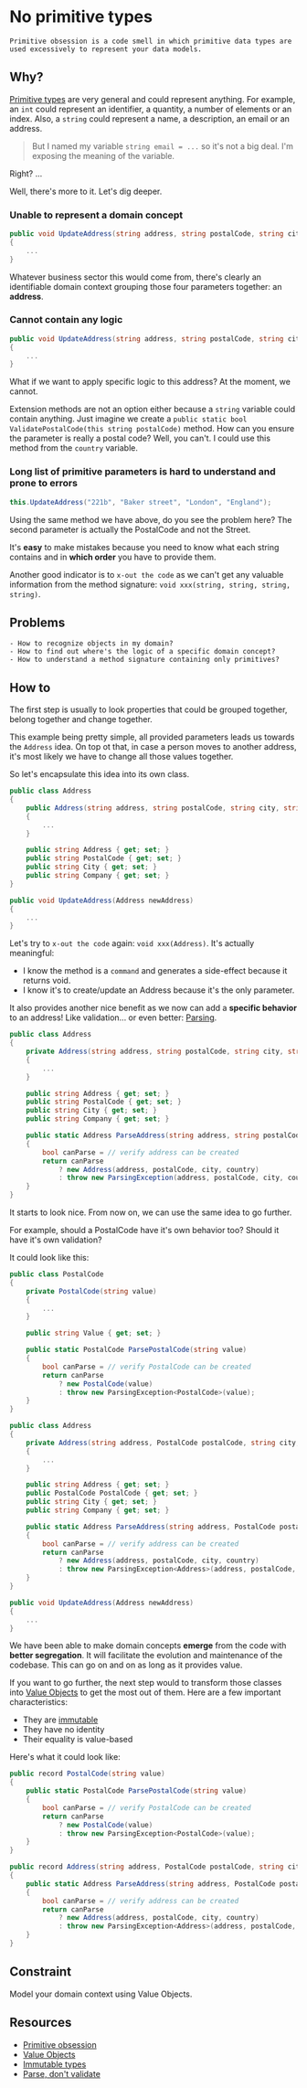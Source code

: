﻿---
categories:
  - Design
authors:
  - Guillaume Faas
problems:
  - How to recognize objects in my domain?
  - How to find out where's the logic of a specific domain concept?
  - How to understand a method signature containing only primitives?
---

# No primitive types

`Primitive obsession is a code smell in which primitive data types are used excessively to represent your data models.`

## Why?

[Primitive types](https://docs.microsoft.com/en-us/dotnet/csharp/language-reference/builtin-types/built-in-types) are very general and could represent anything.
For example, an `int` could represent an identifier, a quantity, a number of elements or an index. Also, a `string` could represent a name, a description, an email or an address.

> But I named my variable `string email = ...` so it's not a big deal. I'm exposing the meaning of the variable.

Right? ...

Well, there's more to it. Let's dig deeper.

### Unable to represent a domain concept

```csharp
public void UpdateAddress(string address, string postalCode, string city, string country)
{
    ...
}
```

Whatever business sector this would come from, there's clearly an identifiable domain context grouping those four parameters together: an **address**.

### Cannot contain any logic

```csharp
public void UpdateAddress(string address, string postalCode, string city, string country)
{
    ...
}
```

What if we want to apply specific logic to this address? At the moment, we cannot.

Extension methods are not an option either because a `string` variable could contain anything.
Just imagine we create a `public static bool ValidatePostalCode(this string postalCode)` method.
How can you ensure the parameter is really a postal code? Well, you can't. I could use this method from the `country` variable.

### Long list of primitive parameters is hard to understand and prone to errors

```csharp
this.UpdateAddress("221b", "Baker street", "London", "England");
```

Using the same method we have above, do you see the problem here?
The second parameter is actually the PostalCode and not the Street.

It's **easy** to make mistakes because you need to know what each string contains and in **which order** you have to provide them.

Another good indicator is to `x-out the code` as we can't get any valuable information from the method signature: `void xxx(string, string, string, string)`.

## Problems

    - How to recognize objects in my domain?
    - How to find out where's the logic of a specific domain concept?
    - How to understand a method signature containing only primitives?

## How to

The first step is usually to look properties that could be grouped together, belong together and change together.

This example being pretty simple, all provided parameters leads us towards the `Address` idea. On top ot that, in case a person moves to another address, it's most likely we have to change all those values together.

So let's encapsulate this idea into its own class.

```csharp
public class Address
{
    public Address(string address, string postalCode, string city, string country)
    {
        ...
    }

    public string Address { get; set; }
    public string PostalCode { get; set; }
    public string City { get; set; }
    public string Company { get; set; }
}

public void UpdateAddress(Address newAddress)
{
    ...
}
```

Let's try to `x-out the code` again: `void xxx(Address)`. It's actually meaningful:

- I know the method is a `command` and generates a side-effect because it returns void.
- I know it's to create/update an Address because it's the only parameter.

It also provides another nice benefit as we now can add a **specific behavior** to an address! Like validation... or even better: [Parsing](https://lexi-lambda.github.io/blog/2019/11/05/parse-don-t-validate/).

```csharp
public class Address
{
    private Address(string address, string postalCode, string city, string country)
    {
        ...
    }

    public string Address { get; set; }
    public string PostalCode { get; set; }
    public string City { get; set; }
    public string Company { get; set; }

    public static Address ParseAddress(string address, string postalCode, string city, string country)
    {
        bool canParse = // verify address can be created
        return canParse
            ? new Address(address, postalCode, city, country)
            : throw new ParsingException(address, postalCode, city, country);
    }
}
```

It starts to look nice. From now on, we can use the same idea to go further.

For example, should a PostalCode have it's own behavior too? Should it have it's own validation?

It could look like this:

```csharp
public class PostalCode
{
    private PostalCode(string value)
    {
        ...
    }

    public string Value { get; set; }

    public static PostalCode ParsePostalCode(string value)
    {
        bool canParse = // verify PostalCode can be created
        return canParse
            ? new PostalCode(value)
            : throw new ParsingException<PostalCode>(value);
    }
}

public class Address
{
    private Address(string address, PostalCode postalCode, string city, string country)
    {
        ...
    }

    public string Address { get; set; }
    public PostalCode PostalCode { get; set; }
    public string City { get; set; }
    public string Company { get; set; }

    public static Address ParseAddress(string address, PostalCode postalCode, string city, string country)
    {
        bool canParse = // verify address can be created
        return canParse
            ? new Address(address, postalCode, city, country)
            : throw new ParsingException<Address>(address, postalCode, city, country);
    }
}

public void UpdateAddress(Address newAddress)
{
    ...
}
```

We have been able to make domain concepts **emerge** from the code with **better segregation**. It will facilitate the evolution and maintenance of the codebase. This can go on and on as long as it provides value.

If you want to go further, the next step would to transform those classes into [Value Objects](https://docs.microsoft.com/en-us/dotnet/architecture/microservices/microservice-ddd-cqrs-patterns/implement-value-objects) to get the most out of them. Here are a few important characteristics:

- They are [immutable](./immutable-types.md)
- They have no identity
- Their equality is value-based

Here's what it could look like:

```csharp
public record PostalCode(string value)
{
    public static PostalCode ParsePostalCode(string value)
    {
        bool canParse = // verify PostalCode can be created
        return canParse
            ? new PostalCode(value)
            : throw new ParsingException<PostalCode>(value);
    }
}

public record Address(string address, PostalCode postalCode, string city, string country)
{
    public static Address ParseAddress(string address, PostalCode postalCode, string city, string country)
    {
        bool canParse = // verify address can be created
        return canParse
            ? new Address(address, postalCode, city, country)
            : throw new ParsingException<Address>(address, postalCode, city, country);
    }
}
```

## Constraint

Model your domain context using Value Objects.

## Resources

- [Primitive obsession](https://refactoring.guru/fr/smells/primitive-obsession)
- [Value Objects](https://docs.microsoft.com/en-us/dotnet/architecture/microservices/microservice-ddd-cqrs-patterns/implement-value-objects)
- [Immutable types](./immutable-types)
- [Parse, don't validate](https://lexi-lambda.github.io/blog/2019/11/05/parse-don-t-validate/)
